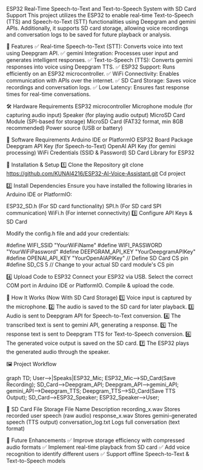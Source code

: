 ESP32 Real-Time Speech-to-Text and Text-to-Speech System with SD Card Support
This project utilizes the ESP32 to enable real-time Text-to-Speech (TTS) and Speech-to-Text (STT) functionalities using Deepgram and gemini APIs. Additionally, it supports SD card storage, allowing voice recordings and conversation logs to be saved for future playback or analysis.


🚀 Features
✅ Real-time Speech-to-Text (STT): Converts voice into text using Deepgram API.
✅ gemini Integration: Processes user input and generates intelligent responses.
✅ Text-to-Speech (TTS): Converts gemini responses into voice using Deepgram TTS.
✅ ESP32 Support: Runs efficiently on an ESP32 microcontroller.
✅ WiFi Connectivity: Enables communication with APIs over the internet.
✅ SD Card Storage: Saves voice recordings and conversation logs.
✅ Low Latency: Ensures fast response times for real-time conversations.


🛠️ Hardware Requirements
ESP32 microcontroller
Microphone module (for capturing audio input)
Speaker (for playing audio output)
MicroSD Card Module (SPI-based for storage)
MicroSD Card (FAT32 format, min 8GB recommended)
Power source (USB or battery)

🔧 Software Requirements
Arduino IDE or PlatformIO
ESP32 Board Package
Deepgram API Key (for Speech-to-Text)
OpenAI API Key (for gemini processing)
WiFi Credentials (SSID & Password)
SD Card Library for ESP32


📌 Installation & Setup
1️⃣ Clone the Repository
git clone https://github.com/KUNAl4216/ESP32-AI-Voice-Assistant.git
Cd project

2️⃣ Install Dependencies
Ensure you have installed the following libraries in Arduino IDE or PlatformIO:

ESP32_SD.h (For SD card functionality)
SPI.h (For SD card SPI communication)
WiFi.h (For internet connectivity)
3️⃣ Configure API Keys & SD Card


Modify the config.h file and add your credentials:

#define WIFI_SSID "YourWiFiName"
#define WIFI_PASSWORD "YourWiFiPassword"
#define DEEPGRAM_API_KEY "YourDeepgramAPIKey"
#define OPENAI_API_KEY "YourOpenAIAPIKey"
// Define SD Card CS pin
#define SD_CS 5  // Change to your actual SD card module's CS pin

4️⃣ Upload Code to ESP32
Connect your ESP32 via USB.
Select the correct COM port in Arduino IDE or PlatformIO.
Compile & upload the code.

📡 How It Works (Now With SD Card Storage)
1️⃣ Voice input is captured by the microphone.
2️⃣ The audio is saved to the SD card for later playback.
3️⃣ Audio is sent to Deepgram API for Speech-to-Text conversion.
4️⃣ The transcribed text is sent to gemini API, generating a response.
5️⃣ The response text is sent to Deepgram TTS for Text-to-Speech conversion.
6️⃣ The generated voice output is saved on the SD card.
7️⃣ The ESP32 plays the generated audio through the speaker.


🖼️ Project Workflow

graph TD;
    User-->|Speaks|ESP32_Mic;
    ESP32_Mic-->SD_Card(Save Recording);
    SD_Card-->Deepgram_API;
    Deepgram_API-->gemini_API;
    gemini_API-->Deepgram_TTS;
    Deepgram_TTS-->SD_Card(Save TTS Output);
    SD_Card-->ESP32_Speaker;
    ESP32_Speaker-->User;

📂 SD Card File Storage
File Name	Description
recording_x.wav	Stores recorded user speech (raw audio)
response_x.wav	Stores gemini-generated speech (TTS output)
conversation_log.txt	Logs full conversation (text format)

📌 Future Enhancements
✅ Improve storage efficiency with compressed audio formats
✅ Implement real-time playback from SD card
✅ Add voice recognition to identify different users
✅ Support offline Speech-to-Text & Text-to-Speech models



